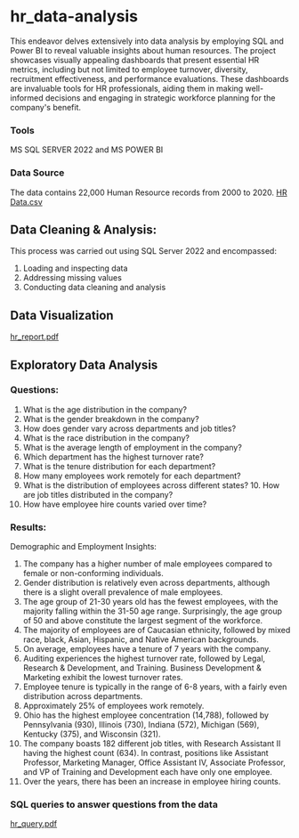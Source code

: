 # hr_data-analysis

This endeavor delves extensively into data analysis by employing SQL and Power BI to reveal valuable insights about human resources. The project showcases visually appealing dashboards that present essential HR metrics, including but not limited to employee turnover, diversity, recruitment effectiveness, and performance evaluations. These dashboards are invaluable tools for HR professionals, aiding them in making well-informed decisions and engaging in strategic workforce planning for the company's benefit.

### Tools 
MS SQL SERVER 2022 and MS POWER BI

### Data Source 
The data contains 22,000 Human Resource records from 2000 to 2020. [HR Data.csv](https://github.com/abiodunadedokun/hr_data-analysis/files/13974396/HR.Data.csv)


## Data Cleaning & Analysis:
This process was carried out using SQL Server 2022 and encompassed:

1. Loading and inspecting data
2. Addressing missing values
3. Conducting data cleaning and analysis

## Data Visualization 

[hr_report.pdf](https://github.com/abiodunadedokun/hr_data-analysis/files/13973920/hr_report.pdf)

## Exploratory Data Analysis

### Questions:
1. What is the age distribution in the company?
2. What is the gender breakdown in the company?
3. How does gender vary across departments and job titles?
4. What is the race distribution in the company?
5. What is the average length of employment in the company?
6. Which department has the highest turnover rate?
7. What is the tenure distribution for each department?
8. How many employees work remotely for each department?
9. What is the distribution of employees across different states?                                                                       10. How are job titles distributed in the company?
11. How have employee hire counts varied over time?

### Results:

Demographic and Employment Insights:
1. The company has a higher number of male employees compared to female or non-conforming individuals.
2. Gender distribution is relatively even across departments, although there is a slight overall prevalence of male employees.
3. The age group of 21-30 years old has the fewest employees, with the majority falling within the 31-50 age range. Surprisingly, the age group of 50 and above constitute the largest segment of the workforce.
4. The majority of employees are of Caucasian ethnicity, followed by mixed race, black, Asian, Hispanic, and Native American backgrounds.
5. On average, employees have a tenure of 7 years with the company.
6. Auditing experiences the highest turnover rate, followed by Legal, Research & Development, and Training. Business Development & Marketing exhibit the lowest turnover rates.
7. Employee tenure is typically in the range of 6-8 years, with a fairly even distribution across departments.
8. Approximately 25% of employees work remotely.
9. Ohio has the highest employee concentration (14,788), followed by Pennsylvania (930), Illinois (730), Indiana (572), Michigan (569), Kentucky (375), and Wisconsin (321).
10. The company boasts 182 different job titles, with Research Assistant II having the highest count (634). In contrast, positions like Assistant Professor, Marketing Manager, Office Assistant IV, Associate Professor, and VP of Training and Development each have only one employee.
11.  Over the years, there has been an increase in employee hiring counts.

### SQL queries to answer questions from the data
[hr_query.pdf](https://github.com/abiodunadedokun/hr_data-analysis/files/13974123/hr_query.pdf)



